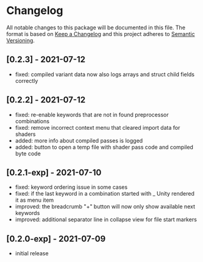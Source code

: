 # Changelog
All notable changes to this package will be documented in this file.
The format is based on [Keep a Changelog](http://keepachangelog.com/en/1.0.0/) and this project adheres to [Semantic Versioning](http://semver.org/spec/v2.0.0.html).

## [0.2.3] - 2021-07-12
- fixed: compiled variant data now also logs arrays and struct child fields correctly

## [0.2.2] - 2021-07-12
- fixed: re-enable keywords that are not in found preprocessor combinations
- fixed: remove incorrect context menu that cleared import data for shaders
- added: more info about compiled passes is logged
- added: button to open a temp file with shader pass code and compiled byte code

## [0.2.1-exp] - 2021-07-10
- fixed: keyword ordering issue in some cases
- fixed: if the last keyword in a combination started with _ Unity rendered it as menu item
- improved: the breadcrumb "+" button will now only show available next keywords
- improved: additional separator line in collapse view for file start markers 

## [0.2.0-exp] - 2021-07-09
- initial release